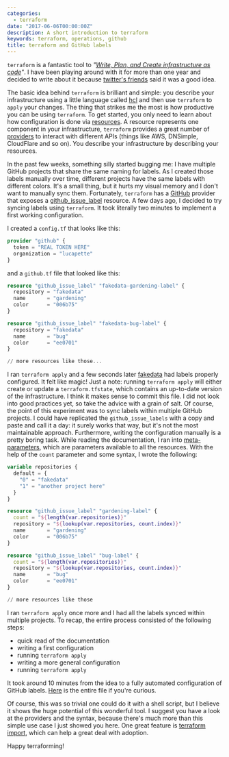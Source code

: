 ```yaml
---
categories:
  - terraform
date: "2017-06-06T00:00:00Z"
description: A short introduction to terraform
keywords: terraform, operations, github
title: terraform and GitHub labels
---
```


`terraform` is a fantastic tool to _"[Write, Plan, and Create infrastructure as
code](https://www.terraform.io/)"_. I have been playing around with it for more
than one year and decided to write about it because [twitter's
friends](https://twitter.com/lucapette/status/868106620492029956) said it was a
good idea.

The basic idea behind `terraform` is brilliant and simple: you describe your
infrastructure using a little language called
[hcl](https://github.com/hashicorp/hcl) and then use `terraform` to `apply`
your changes. The thing that strikes me the most is how productive you can be
using `terraform`. To get started, you only need to learn about how
configuration is done via
[resources](https://www.terraform.io/docs/configuration/resources.html). A
resource represents one component in your infrastructure, `terraform` provides
a great number of
[providers](https://www.terraform.io/docs/providers/index.html) to interact
with different APIs (things like AWS, DNSimple, CloudFlare and so on). You
describe your infrastructure by describing your resources.

In the past few weeks, something silly started bugging me: I have multiple
GitHub projects that share the same naming for labels. As I created those
labels manually over time, different projects have the same labels with
different colors. It's a small thing, but it hurts my visual memory and I
don't want to manually sync them. Fortunately, `terraform` has a
[GitHub](https://www.terraform.io/docs/providers/github/index.html) provider
that exposes a
[github_issue_label](https://www.terraform.io/docs/providers/github/r/issue_label.html)
resource. A few days ago, I decided to try syncing labels using `terraform`.
It took literally two minutes to implement a first working configuration.

I created a `config.tf` that looks like this:

```tf
provider "github" {
  token = "REAL TOKEN HERE"
  organization = "lucapette"
}
```

and a `github.tf` file that looked like this:

```tf
resource "github_issue_label" "fakedata-gardening-label" {
  repository = "fakedata"
  name       = "gardening"
  color      = "006b75"
}

resource "github_issue_label" "fakedata-bug-label" {
  repository = "fakedata"
  name       = "bug"
  color      = "ee0701"
}

// more resources like those...
```

I ran `terraform apply` and a few seconds later
[fakedata](https://github.com/lucapette/fakedata) had labels properly
configured. It felt like magic! Just a note: running `terraform apply` will
either create or update a `terraform.tfstate`, which contains an up-to-date
version of the infrastructure. I think it makes sense to commit this file. I did
not look into good practices yet, so take the advice with a grain of salt. Of
course, the point of this experiment was to sync labels within multiple GitHub
projects. I could have replicated the `github_issue_labels` with a copy and
paste and call it a day: it surely works that way, but it's not the most
maintainable approach. Furthermore, writing the configuration manually is a
pretty boring task. While reading the documentation, I ran into
[meta-parameters](https://www.terraform.io/docs/configuration/resources.html#meta-parameters),
which are parameters available to all the resources. With the help of the
`count` parameter and some syntax, I wrote the following:

```tf
variable repositories {
  default = {
    "0" = "fakedata"
    "1" = "another project here"
  }
}

resource "github_issue_label" "gardening-label" {
  count = "${length(var.repositories)}"
  repository = "${lookup(var.repositories, count.index)}"
  name       = "gardening"
  color      = "006b75"
}

resource "github_issue_label" "bug-label" {
  count = "${length(var.repositories)}"
  repository = "${lookup(var.repositories, count.index)}"
  name       = "bug"
  color      = "ee0701"
}

// more resources like those
```

I ran `terraform apply` once more and I had all the labels synced within
multiple projects. To recap, the entire process consisted of the following
steps:

- quick read of the documentation
- writing a first configuration
- running `terraform apply`
- writing a more general configuration
- running `terraform apply`

It took around 10 minutes from the idea to a fully automated configuration of
GitHub labels.
[Here](https://gist.github.com/lucapette/962d0cafe7edfceb9c2ba97bf7b6948f) is
the entire file if you're curious.

Of course, this was so trivial one could do it with a shell script, but I
believe it shows the huge potential of this wonderful tool. I suggest you have
a look at the providers and the syntax, because there's much more than this
simple use case I just showed you here. One great feature is [terraform
import](https://www.terraform.io/docs/import/index.html), which can help a
great deal with adoption.

Happy terraforming!
